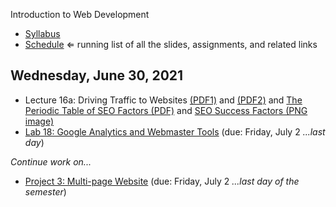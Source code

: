 Introduction to Web Development

- [Syllabus](syllabus.md)
- [Schedule](schedule.md)   &lArr; running list of all the slides, assignments, and related links

## Wednesday, June 30, 2021

- Lecture 16a: Driving Traffic to Websites [(PDF1)](16-driving-traffic/driving-traffic1.pdf) and [(PDF2)](27-driving-traffic/seo.pdf) and [The Periodic Table of SEO Factors (PDF)](16-driving-traffic/SEL_2106_SEOPerTabl.pdf) and [SEO Success Factors (PNG image)](SEL_2106_SEOPerTabl.pdf/seo-success-factors.png)
- [Lab 18: Google Analytics and Webmaster Tools](lab18-google-analytics/instructions.md) (due: Friday, July 2 *...last day*)

*Continue work on...*

- [Project 3: Multi-page Website](project03-multipage-website/instructions.md) (due: Friday, July 2 *...last day of the semester*)

